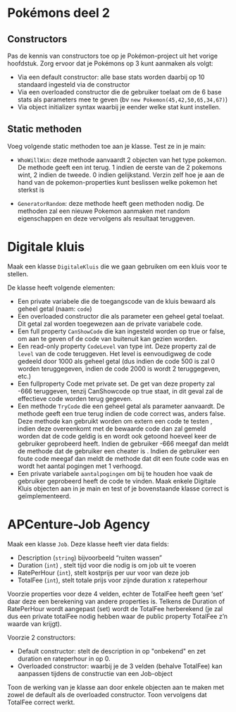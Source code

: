 
# Pokémons deel 2

## Constructors

Pas de kennis van constructors toe op je Pokémon-project uit het vorige hoofdstuk. Zorg ervoor dat je Pokémons op 3 kunt aanmaken als volgt:

* Via een default constructor: alle base stats worden daarbij op 10 standaard ingesteld via de constructor
* Via een overloaded constructor die de gebruiker toelaat om de 6 base stats als parameters mee te geven (bv ``new Pokemon(45,42,50,65,34,67)``)
* Via object initializer syntax waarbij je eender welke stat kunt instellen.

## Static methoden

Voeg volgende static methoden toe aan je klasse. Test ze in je main:

* ``WhoWillWin``: deze methode aanvaardt 2 objecten van het type pokemon. De methode geeft een int terug. 1 indien de eerste van de 2 pokemons wint, 2 indien de tweede. 0 indien gelijkstand. Verzin zelf hoe je aan de hand van de pokemon-properties kunt beslissen welke pokemon het sterkst is

* ``GeneratorRandom``: deze methode heeft geen methoden nodig. De methoden zal een nieuwe Pokemon aanmaken met random eigenschappen en deze vervolgens als resultaat teruggeven.

# Digitale kluis

Maak een klasse ``DigitaleKluis`` die we gaan gebruiken om een kluis voor te stellen.

De klasse heeft volgende elementen: 

* Een private variabele die de toegangscode van de kluis bewaard als geheel getal (naam: ``code``) 
* Een overloaded constructor die als parameter een geheel getal toelaat. Dit getal zal worden toegewezen aan de private variabele code.
* Een full property ``CanShowCode`` die kan ingesteld worden op true or false, om aan te geven of de code van buitenuit kan gezien worden.
* Een read-only property ``CodeLevel`` van type int. Deze property zal de ``level`` van de code teruggeven. Het level is eenvoudigweg de code gedeeld door 1000 als geheel getal (dus indien de code 500 is zal 0 worden teruggegeven, indien de code 2000 is wordt 2 teruggegeven, etc.) 
* Een fullproperty Code met private set. De get van deze property zal -666 teruggeven, tenzij CanShowcode op true staat, in dit geval zal de effectieve code worden terug gegeven. 
* Een methode ``TryCode`` die een geheel getal als parameter aanvaardt. De methode geeft een true terug indien de code correct was, anders false. Deze methode kan gebruikt worden om extern een code te testen , indien deze overeenkomt met de bewaarde code dan zal gemeld worden dat de code geldig is en wordt ook getoond hoeveel keer de gebruiker geprobeerd heeft. Indien de gebruiker -666 meegaf dan meldt de methode dat de gebruiker een cheater is . Indien de gebruiker een foute code meegaf dan meldt de methode dat dit een foute code was en wordt het aantal pogingen met 1 verhoogd.  
* Een private variabele ``aantalpogingen`` om bij te houden hoe vaak de gebruiker geprobeerd heeft de code te vinden. 
Maak enkele Digitale Kluis objecten aan in je main en test of je bovenstaande klasse correct is geïmplementeerd.

# APCenture-Job Agency

Maak een klasse ``Job``. Deze klasse heeft vier data fields:

* Description (``string``) bijvoorbeeld “ruiten wassen”
* Duration (``int``) , stelt tijd voor die nodig is om job uit te voeren
* RatePerHour (``int``), stelt kostprijs per uur voor van deze job
* TotalFee (``int``), stelt totale prijs voor zijnde  duration x rateperhour

Voorzie properties voor deze 4 velden, echter de TotalFee heeft geen ‘set’  daar deze een berekening van andere properties is.
Telkens de Duration of RatePerHour wordt aangepast (set) wordt de TotalFee herberekend (je zal dus een private totalFee nodig hebben waar de public property TotalFee z’n waarde van krijgt).

Voorzie 2 constructors:

* Default constructor: stelt de description in op "onbekend" en zet duration en rateperhour in op 0.
* Overloaded constructor: waarbij je de 3 velden (behalve TotalFee) kan aanpassen tijdens de constructie van een Job-object

Toon de werking van je klasse aan door enkele objecten aan te maken met zowel de default als de overloaded constructor. Toon vervolgens dat TotalFee correct werkt.

